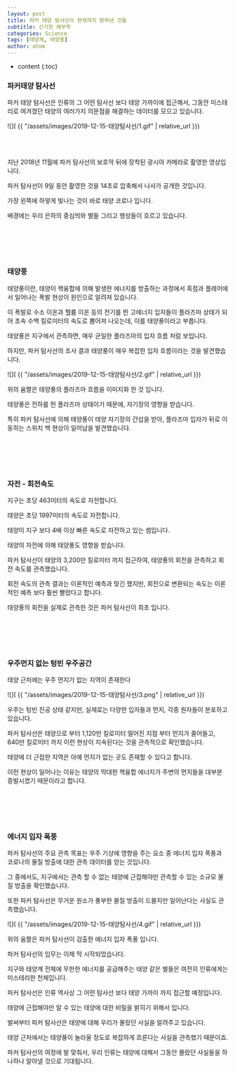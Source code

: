 ```yaml
---
layout: post
title: 파커 태양 탐사선이 현재까지 밝혀낸 것들
subtitle: 신기한 해부학
categories: Science
tags: [태양계, 태양풍]
author: atom
---
```


* content
{:toc}

### 파커태양 탐사선

파커 태양 탐사선은 인류의 그 어떤 탐사선 보다 태양 가까이에 접근해서, 그동안 미스테리로 여겨졌던 태양의 여러가지 의문점을 해결하는 데이터를 모으고 있습니다.

 
![]( {{ "/assets/images/2019-12-15-태양탐사선/1.gif" | relative_url }})

<br><br>


지난 2018년 11월에 파커 탐사선의 보호막 뒤에 장착된 광시야 카메라로 촬영한 영상입니다.

 

파커 탐사선이 9일 동안 촬영한 것을 14초로 압축해서 나사가 공개한 것입니다.

 

가장 왼쪽에 하얗게 빛나는 것이 바로 태양 코로나 입니다.

 

배경에는 우리 은하의 중심띄와 별들 그리고 행성들이 흐르고 있습니다.

 <br><br>
 <br><br>

### 태양풍

 

태양풍이란, 태양이 핵융합에 의해 발생한 에너지를 방출하는 과정에서 흑점과 플레어에서 일어나는 폭발 현상이 원인으로 알려져 있습니다.

 

이 폭발로 수소 이온과 헬륨 이온 등의 전기를 띈 고에너지 입자들이 플라즈마 상태가 되어 초속 수백 킬로미터의 속도로 뿜어져 나오는데, 이를 태양풍이라고 부릅니다.

 

태양풍은 지구에서 관측하면, 매우 균일한 플라즈마의 입자 흐름 처럼 보입니다.

 

하지만, 파커 탐사선의 조사 결과 태양풍이 매우 복잡한 입자 흐름이라는 것을 발견했습니다.


![]( {{ "/assets/images/2019-12-15-태양탐사선/2.gif" | relative_url }})

위의 움짤은 태양풍의 플라즈마 흐름을 이미지화 한 것 입니다.

 

태양풍은 전하를 띈 플라즈마 상태이기 때문에, 자기장의 영향을 받습니다.

 

특히 파커 탐사선에 의해 태양풍이 태양 자기장의 간섭을 받아, 플라즈마 입자가 뒤로 이동하는 스위치 백 현상이 일어남을 발견했습니다.

 

 
 <br><br>
 <br><br>

### 자전 - 회전속도

지구는 초당 463미터의 속도로 자전합니다.

 

태양은 초당 1997미터의 속도로 자전합니다.

 

태양이 지구 보다 4배 이상 빠른 속도로 자전하고 있는 셈입니다.

 

태양의 자전에 의해 태양풍도 영향을 받습니다.

 

파커 탐사선이 태양의 3,200만 킬로미터 까지 접근하여, 태양풍의 회전을 관측하고 회전 속도를 관측했습니다.

 

회전 속도의 관측 결과는 이론적인 예측과 맞긴 했지만, 회전으로 변환되는 속도는 이론적인 예측 보다 훨씬 빨랐다고 합니다.

 

태양풍의 회전을 실제로 관측한 것은 파커 탐사선이 최초 입니다.

 
<br><br><br><br>


### 우주먼지 없는 텅빈 우주공간

태양 근처에는 우주 먼지가 없는 지역이 존재한다
 
![]( {{ "/assets/images/2019-12-15-태양탐사선/3.png" | relative_url }})

우주는 텅빈 진공 상태 같지만, 실제로는 다양한 입자들과 먼지, 각종 원자들이 분포하고 있습니다.

 

파커 탐사선은 태양으로 부터 1,120만 킬로미터 떨어진 지점 부터 먼지가 줄어들고, 640만 킬로미터 까지 이런 현상이 지속된다는 것을 관측적으로 확인했습니다.

 

태양에 더 근접한 지역은 아예 먼지가 없는 곳도 존재할 수 있다고 합니다.



이런 현상이 일어나는 이유는 태양의 막대한 핵융합 에너지가 주변의 먼지들을 대부분 증발시켰기 때문이라고 합니다.

 

<br><br><br><br>


### 에너지 입자 폭풍 
 

파커 탐사선의 주요 관측 목표는 우주 기상에 영향을 주는 요소 중 에너지 입자 폭풍과 코로나의 물질 방출에 대한 관측 데이터를 얻는 것입니다.

 

그 중에서도, 지구에서는 관측 할 수 없는 태양에 근접해야만 관측할 수 있는 소규모 물질 방출을 확인했습니다.

 

또한 파커 탐사선은 무거운 원소가 풍부한 물질 방출이 드물지만 일어난다는 사실도 관측했습니다.

![]( {{ "/assets/images/2019-12-15-태양탐사선/4.gif" | relative_url }})


위의 움짤은 파커 탐사선이 검출한 에너지 입자 폭풍 입니다.

 

 

파커 탐사선의 임무는 이제 막 시작되었습니다.

 

지구와 태양계 전체에 무한한 에너지를 공급해주는 태양 같은 별들은 여전히 인류에게는 미스테리한 천체입니다.

 

파커 탐사선은 인류 역사상 그 어떤 탐사선 보다 태양 가까이 까지 접근할 예정입니다.

 

태양에 근접해야만 알 수 있는 태양에 대한 비밀을 밝히기 위해서 입니다.

 

벌써부터 파커 탐사선은 태양에 대해 우리가 몰랐던 사실을 알려주고 있습니다.

태양 근처에서는 태양풍이 놀라울 정도로 복잡하게 흐른다는 사실을 관측했기 때문이죠.

 

파커 탐사선의 여정에 발 맞춰서, 우리 인류는 태양에 대해서 그동안 몰랐던 사실들을 하나하나 알아낼 것으로 기대됩니다.